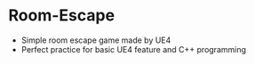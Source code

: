 # Room-Escape
- Simple room escape game made by UE4
- Perfect practice for basic UE4 feature and C++ programming

